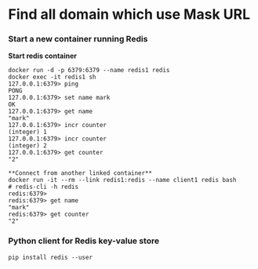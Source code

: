 # Find all domain which use Mask URL

### Start a new container running Redis
**Start redis container**
```
docker run -d -p 6379:6379 --name redis1 redis
docker exec -it redis1 sh
127.0.0.1:6379> ping
PONG
127.0.0.1:6379> set name mark
OK
127.0.0.1:6379> get name
"mark"
127.0.0.1:6379> incr counter
(integer) 1
127.0.0.1:6379> incr counter
(integer) 2
127.0.0.1:6379> get counter
"2"

**Connect from another linked container**
docker run -it --rm --link redis1:redis --name client1 redis bash
# redis-cli -h redis
redis:6379>
redis:6379> get name
"mark"
redis:6379> get counter
"2"
```

### Python client for Redis key-value store
```
pip install redis --user
```
